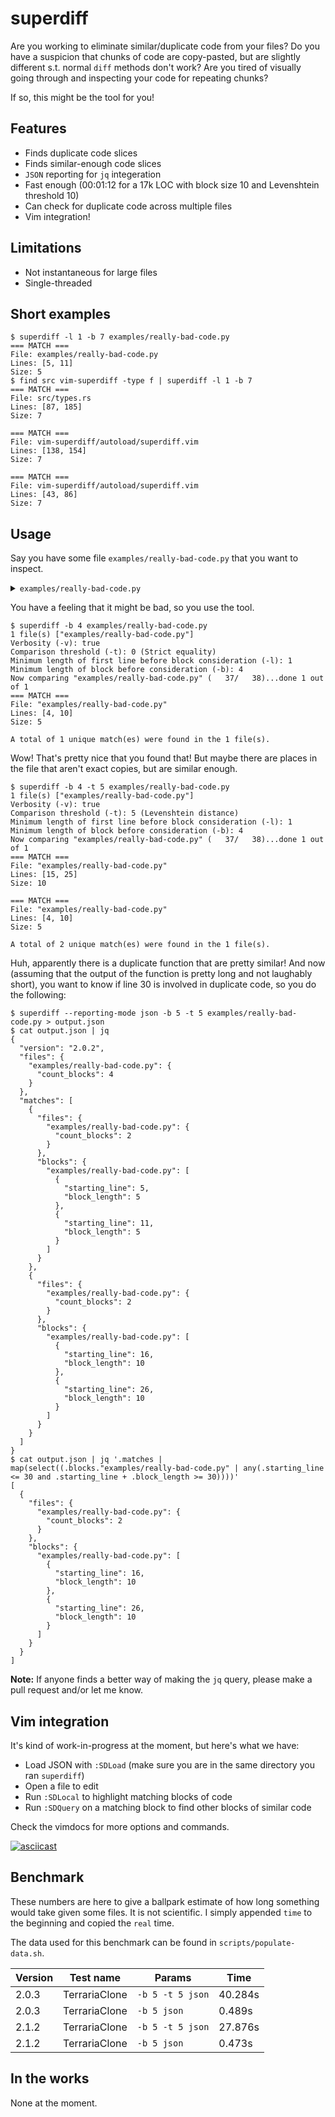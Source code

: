 # superdiff

Are you working to eliminate similar/duplicate code from your files? Do you have a suspicion that chunks
of code are copy-pasted, but are slightly different s.t. normal `diff` methods don't work? Are you tired
of visually going through and inspecting your code for repeating chunks?

If so, this might be the tool for you!

## Features

- Finds duplicate code slices
- Finds similar-enough code slices
- `JSON` reporting for `jq` integeration
- Fast enough (00:01:12 for a 17k LOC with block size 10 and Levenshtein threshold 10)
- Can check for duplicate code across multiple files
- Vim integration!

## Limitations

- Not instantaneous for large files
- Single-threaded

## Short examples

```console
$ superdiff -l 1 -b 7 examples/really-bad-code.py
=== MATCH ===
File: examples/really-bad-code.py
Lines: [5, 11]
Size: 5
$ find src vim-superdiff -type f | superdiff -l 1 -b 7
=== MATCH ===
File: src/types.rs
Lines: [87, 185]
Size: 7

=== MATCH ===
File: vim-superdiff/autoload/superdiff.vim
Lines: [138, 154]
Size: 7

=== MATCH ===
File: vim-superdiff/autoload/superdiff.vim
Lines: [43, 86]
Size: 7
```

## Usage

Say you have some file `examples/really-bad-code.py` that you want to inspect.

<details>
    <summary><code>examples/really-bad-code.py</code></summary>

```python
#!/usr/bin/env python

class SomeClass:
    def __init__(self):
        self.alpha = 12
        self.beta = 14
        self.gamma = 16
        self.is_bad = True

    def reset(self):
        self.alpha = 12
        self.beta = 14
        self.gamma = 16
        self.is_bad = True

    def do_something(self):
        d = {}

        import random
        for i in range(20):
            if i % 3 == 0: continue
            d[i] = random.randrange(1, 1001)
            d[i ** 2] = d[i] ** 2
            d[d[i]] = i

    def do_something_else(self):
        d = {}

        import random
        for i in range(21):
            if i % 3 == 1: continue
            d[i] = random.randrange(1, 1001)
            d[i ** 2] = d[i]
            d[d[i]] = i

inst = SomeClass()
inst.reset()
```
</details>

You have a feeling that it might be bad, so you use the tool.

```console
$ superdiff -b 4 examples/really-bad-code.py
1 file(s) ["examples/really-bad-code.py"]
Verbosity (-v): true
Comparison threshold (-t): 0 (Strict equality)
Minimum length of first line before block consideration (-l): 1
Minimum length of block before consideration (-b): 4
Now comparing "examples/really-bad-code.py" (   37/   38)...done 1 out of 1
=== MATCH ===
File: "examples/really-bad-code.py"
Lines: [4, 10]
Size: 5

A total of 1 unique match(es) were found in the 1 file(s).
```

Wow! That's pretty nice that you found that! But maybe there are places in the file that aren't exact
copies, but are similar enough.

```console
$ superdiff -b 4 -t 5 examples/really-bad-code.py
1 file(s) ["examples/really-bad-code.py"]
Verbosity (-v): true
Comparison threshold (-t): 5 (Levenshtein distance)
Minimum length of first line before block consideration (-l): 1
Minimum length of block before consideration (-b): 4
Now comparing "examples/really-bad-code.py" (   37/   38)...done 1 out of 1
=== MATCH ===
File: "examples/really-bad-code.py"
Lines: [15, 25]
Size: 10

=== MATCH ===
File: "examples/really-bad-code.py"
Lines: [4, 10]
Size: 5

A total of 2 unique match(es) were found in the 1 file(s).
```

Huh, apparently there is a duplicate function that are pretty similar! And now (assuming that the output
of the function is pretty long and not laughably short), you want to know if line 30 is involved in
duplicate code, so you do the following:

```console
$ superdiff --reporting-mode json -b 5 -t 5 examples/really-bad-code.py > output.json
$ cat output.json | jq
{
  "version": "2.0.2",
  "files": {
    "examples/really-bad-code.py": {
      "count_blocks": 4
    }
  },
  "matches": [
    {
      "files": {
        "examples/really-bad-code.py": {
          "count_blocks": 2
        }
      },
      "blocks": {
        "examples/really-bad-code.py": [
          {
            "starting_line": 5,
            "block_length": 5
          },
          {
            "starting_line": 11,
            "block_length": 5
          }
        ]
      }
    },
    {
      "files": {
        "examples/really-bad-code.py": {
          "count_blocks": 2
        }
      },
      "blocks": {
        "examples/really-bad-code.py": [
          {
            "starting_line": 16,
            "block_length": 10
          },
          {
            "starting_line": 26,
            "block_length": 10
          }
        ]
      }
    }
  ]
}
$ cat output.json | jq '.matches | map(select((.blocks."examples/really-bad-code.py" | any(.starting_line <= 30 and .starting_line + .block_length >= 30))))'
[
  {
    "files": {
      "examples/really-bad-code.py": {
        "count_blocks": 2
      }
    },
    "blocks": {
      "examples/really-bad-code.py": [
        {
          "starting_line": 16,
          "block_length": 10
        },
        {
          "starting_line": 26,
          "block_length": 10
        }
      ]
    }
  }
]
```

**Note:** If anyone finds a better way of making the `jq` query, please make a pull request and/or let me
know.

## Vim integration

It's kind of work-in-progress at the moment, but here's what we have:

- Load JSON with `:SDLoad` (make sure you are in the same directory you ran `superdiff`)
- Open a file to edit
- Run `:SDLocal` to highlight matching blocks of code
- Run `:SDQuery` on a matching block to find other blocks of similar code

Check the vimdocs for more options and commands.

[![asciicast](https://asciinema.org/a/548069.svg)](https://asciinema.org/a/548069)

## Benchmark

These numbers are here to give a ballpark estimate of how long something would take given some files. It
is not scientific. I simply appended `time` to the beginning and copied the `real` time.

The data used for this benchmark can be found in `scripts/populate-data.sh`.

Version | Test name | Params | Time
---|---|---|---
2.0.3 | TerrariaClone | `-b 5 -t 5 json` | 40.284s
2.0.3 | TerrariaClone | `-b 5 json` | 0.489s
2.1.2 | TerrariaClone | `-b 5 -t 5 json` | 27.876s
2.1.2 | TerrariaClone | `-b 5 json` | 0.473s

## In the works

None at the moment.
